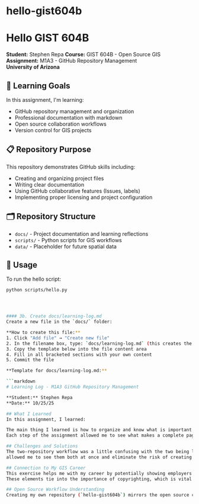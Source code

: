 # hello-gist604b

# Hello GIST 604B

**Student:** Stephen Repa 
**Course:** GIST 604B - Open Source GIS  
**Assignment:** M1A3 - GitHub Repository Management  
**University of Arizona**

## 🎯 Learning Goals
In this assignment, I'm learning:
- GitHub repository management and organization
- Professional documentation with markdown
- Open source collaboration workflows
- Version control for GIS projects

## 📋 Repository Purpose
This repository demonstrates GitHub skills including:
- Creating and organizing project files
- Writing clear documentation
- Using GitHub collaborative features (Issues, labels)
- Implementing proper licensing and project configuration

## 🗂️ Repository Structure
- `docs/` - Project documentation and learning reflections
- `scripts/` - Python scripts for GIS workflows
- `data/` - Placeholder for future spatial data

## 🚀 Usage
To run the hello script:
```bash
python scripts/hello.py




#### 3b. Create docs/learning-log.md
Create a new file in the `docs/` folder:

**How to create this file:**
1. Click "Add file" → "Create new file"
2. In the filename box, type: `docs/learning-log.md` (this creates the `docs/` folder and the file)
3. Copy the template below into the file content area
4. Fill in all bracketed sections with your own content
5. Commit the file

**Template for docs/learning-log.md:**

```markdown
# Learning Log - M1A3 GitHub Repository Management

**Student:** Stephen Repa
**Date:** 10/25/25

## What I Learned
In this assignment, I learned:

The main thing I learned is how to organize and know what is important to include in a Github repository.
Each step of the assignment allowed me to see what makes a complete page.

## Challenges and Solutions
The two-repository workflow was a little confusing with the two being located in seperate profiles. Having the two open in seperate tabs
allowed me to see them both at once and eliminate the risk of creating files and/or folders in the wrong repository.

## Connection to My GIS Career
This exercise helps me with my career by potentially showing employers that I have an understanding of how licensing and the inclusion of scripts work.
These elements tie into the importance of copyrighting, which is vital in workplace practices.  

## Open Source Workflow Understanding
Creating my own repository (`hello-gist604b`) mirrors the open source contribution process. In real projects, developers fork existing repositories, make improvements, and submit contributions - similar to how I created this repository and linked it to the assignment system.
